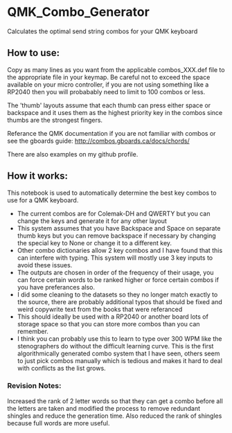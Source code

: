 # QMK_Combo_Generator
Calculates the optimal send string combos for your QMK keyboard


## How to use:
Copy as many lines as you want from the applicable combos_XXX.def file to the appropriate file in your keymap. Be careful not to exceed the space available on your micro controller, if you are not using something like a RP2040 then you will probabably need to limit to 100 combos or less.

The 'thumb' layouts assume that each thumb can press either space or backspace and it uses them as the highest priority key in the combos since thumbs are the strongest fingers.

Referance the QMK documentation if you are not familiar with combos or see the gboards guide: http://combos.gboards.ca/docs/chords/

There are also examples on my github profile.

## How it works:
This notebook is used to automatically determine the best key combos to use for a QMK keyboard. 

- The current combos are for Colemak-DH and QWERTY but you can change the keys and generate it for any other layout
- This system assumes that you have Backspace and Space on separate thumb keys but you can remove backspace if necessary by changing the special key to None or change it to a different key.
- Other combo dictionaries allow 2 key combos and I have found that this can interfere with typing. This system will mostly use 3 key inputs to avoid these issues.
- The outputs are chosen in order of the frequency of their usage, you can force certain words to be ranked higher or force certain combos if you have preferances also.
- I did some cleaning to the datasets so they no longer match exactly to the source, there are probably additional typos that should be fixed and weird copywrite text from the books that were referanced
- This should ideally be used with a RP2040 or another board lots of storage space so that you can store more combos than you can remember.
- I think you can probably use this to learn to type over 300 WPM like the stenographers do without the difficult learning curve. This is the first algorithmically generated combo system that I have seen, others seem to just pick combos manually which is tedious and makes it hard to deal with conflicts as the list grows.


### Revision Notes:

Increased the rank of 2 letter words so that they can get a combo before all the letters are taken and modified the process to remove redundant shingles and reduce the generation time. Also reduced the rank of shingles because full words are more useful.
